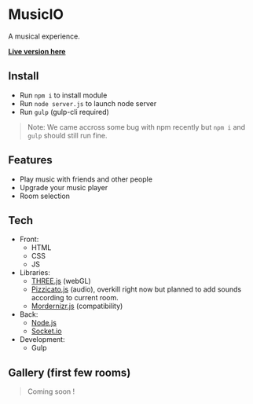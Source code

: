 MusicIO
====

A musical experience.

**[Live version here](https://musicio.edhbr.fr/)**

## Install

- Run `npm i` to install module
- Run `node server.js` to launch node server
- Run `gulp` (gulp-cli required)

> Note: We came accross some bug with npm recently but `npm i` and `gulp` should still run fine.

## Features

- Play music with friends and other people
- Upgrade your music player
- Room selection

## Tech
- Front:
  - HTML
  - CSS
  - JS
- Libraries:
  - [THREE.js](https://threejs.org/) (webGL)
  - [Pizzicato.js](https://alemangui.github.io/pizzicato/) (audio), overkill right now but planned to add sounds according to current room.
  - [Mordernizr.js](https://modernizr.com/) (compatibility)
- Back:
  - [Node.js](https://nodejs.org/)
  - [Socket.io](https://socket.io/)
- Development:
  - Gulp

## Gallery (first few rooms)

> Coming soon !
